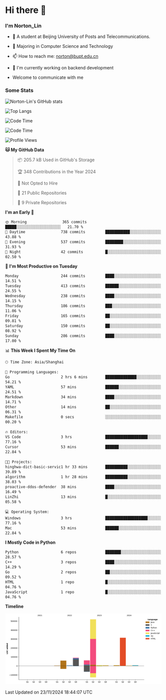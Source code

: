
# Hi there 👋

### I'm Norton_Lin
- 🏫 A student at Beijing University of Posts and Telecommunications.
- 🌱 Majoring in Computer Science and Technology
- 📫 How to reach me: norton@bupt.edu.cn
- 🌱 I'm currently working on backend development

- Welcome to communicate with me

### Some Stats
![Norton-Lin's GitHub stats](https://github-readme-stats.vercel.app/api?username=Norton-Lin&count_private=true&show_icons=true&theme=radical)

![Top Langs](https://github-readme-stats.vercel.app/api/top-langs/?username=Norton-Lin&langs_count=10&layout=compact)

![Code Time](https://github-readme-stats.vercel.app/api/wakatime?username=Norton_Lin)

<!--START_SECTION:waka-->
![Code Time](http://img.shields.io/badge/Code%20Time-866%20hrs%202%20mins-blue)

![Profile Views](http://img.shields.io/badge/Profile%20Views-0-blue)

**🐱 My GitHub Data** 

> 📦 205.7 kB Used in GitHub's Storage 
 > 
> 🏆 348 Contributions in the Year 2024
 > 
> 🚫 Not Opted to Hire
 > 
> 📜 21 Public Repositories 
 > 
> 🔑 9 Private Repositories 
 > 
**I'm an Early 🐤** 

```text
🌞 Morning                365 commits         █████░░░░░░░░░░░░░░░░░░░░   21.70 % 
🌆 Daytime                738 commits         ███████████░░░░░░░░░░░░░░   43.88 % 
🌃 Evening                537 commits         ████████░░░░░░░░░░░░░░░░░   31.93 % 
🌙 Night                  42 commits          █░░░░░░░░░░░░░░░░░░░░░░░░   02.50 % 
```
📅 **I'm Most Productive on Tuesday** 

```text
Monday                   244 commits         ████░░░░░░░░░░░░░░░░░░░░░   14.51 % 
Tuesday                  413 commits         ██████░░░░░░░░░░░░░░░░░░░   24.55 % 
Wednesday                238 commits         ████░░░░░░░░░░░░░░░░░░░░░   14.15 % 
Thursday                 186 commits         ███░░░░░░░░░░░░░░░░░░░░░░   11.06 % 
Friday                   165 commits         ██░░░░░░░░░░░░░░░░░░░░░░░   09.81 % 
Saturday                 150 commits         ██░░░░░░░░░░░░░░░░░░░░░░░   08.92 % 
Sunday                   286 commits         ████░░░░░░░░░░░░░░░░░░░░░   17.00 % 
```


📊 **This Week I Spent My Time On** 

```text
🕑︎ Time Zone: Asia/Shanghai

💬 Programming Languages: 
Go                       2 hrs 6 mins        ██████████████░░░░░░░░░░░   54.21 % 
YAML                     57 mins             ██████░░░░░░░░░░░░░░░░░░░   24.51 % 
Markdown                 34 mins             ████░░░░░░░░░░░░░░░░░░░░░   14.71 % 
Other                    14 mins             ██░░░░░░░░░░░░░░░░░░░░░░░   06.31 % 
Makefile                 0 secs              ░░░░░░░░░░░░░░░░░░░░░░░░░   00.20 % 

🔥 Editors: 
VS Code                  3 hrs               ███████████████████░░░░░░   77.16 % 
Cursor                   53 mins             ██████░░░░░░░░░░░░░░░░░░░   22.84 % 

🐱‍💻 Projects: 
hinghwa-dict-basic-servic1 hr 33 mins        ██████████░░░░░░░░░░░░░░░   39.89 % 
algorithm                1 hr 28 mins        ██████████░░░░░░░░░░░░░░░   38.03 % 
proactive-ddos-defender  38 mins             ████░░░░░░░░░░░░░░░░░░░░░   16.49 % 
LinZhi                   13 mins             █░░░░░░░░░░░░░░░░░░░░░░░░   05.58 % 

💻 Operating System: 
Windows                  3 hrs               ███████████████████░░░░░░   77.16 % 
Mac                      53 mins             ██████░░░░░░░░░░░░░░░░░░░   22.84 % 
```

**I Mostly Code in Python** 

```text
Python                   6 repos             ███████░░░░░░░░░░░░░░░░░░   28.57 % 
C++                      3 repos             ████░░░░░░░░░░░░░░░░░░░░░   14.29 % 
Go                       2 repos             ██░░░░░░░░░░░░░░░░░░░░░░░   09.52 % 
HTML                     1 repo              █░░░░░░░░░░░░░░░░░░░░░░░░   04.76 % 
JavaScript               1 repo              █░░░░░░░░░░░░░░░░░░░░░░░░   04.76 % 
```



**Timeline**

![Lines of Code chart](https://raw.githubusercontent.com/Norton-Lin/Norton-Lin/main/assets/bar_graph.png)


 Last Updated on 23/11/2024 18:44:07 UTC
<!--END_SECTION:waka-->
